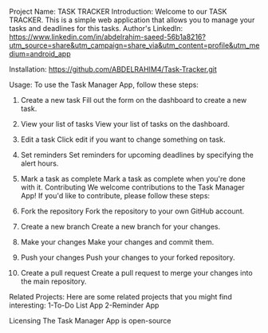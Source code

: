 Project Name:
TASK TRACKER
Introduction:
Welcome to our TASK TRACKER. This is a simple web application that allows you to manage your tasks and deadlines for this tasks.
Author's LinkedIn:
https://www.linkedin.com/in/abdelrahim-saeed-56b1a8216?utm_source=share&utm_campaign=share_via&utm_content=profile&utm_medium=android_app

Installation:
https://github.com/ABDELRAHIM4/Task-Tracker.git

Usage:
To use the Task Manager App, follow these steps:
1. Create a new task
Fill out the form on the dashboard to create a new task.
2. View your list of tasks
View your list of tasks on the dashboard.
3. Edit a task
Click edit if you want to change something on task.
4. Set reminders
Set reminders for upcoming deadlines by specifying the alert hours.
5. Mark a task as complete
Mark a task as complete when you're done with it.
Contributing
We welcome contributions to the Task Manager App! If you'd like to contribute, please follow these steps:

1. Fork the repository
Fork the repository to your own GitHub account.

2. Create a new branch
Create a new branch for your changes.

3. Make your changes
Make your changes and commit them.

4. Push your changes
Push your changes to your forked repository.

5. Create a pull request
Create a pull request to merge your changes into the main repository.

Related Projects:
Here are some related projects that you might find interesting:
1-To-Do List App
2-Reminder App

Licensing
The Task Manager App is open-source
